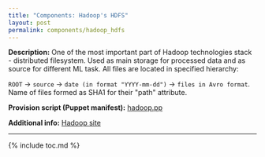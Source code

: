 ```yaml
---
title: "Components: Hadoop's HDFS"
layout: post
permalink: components/hadoop_hdfs
---
```

**Description:** One of the most important part of Hadoop technologies stack - distributed filesystem. Used as main storage for processed data and as source for different ML task.
All files are located in specified hierarchy:

`ROOT` -> `source` -> `date (in format "YYYY-mm-dd")` -> `files in Avro format`. Name of files formed as SHA1 for their "path" attribute.

**Provision script (Puppet manifest):** [hadoop.pp](https://github.com/fedor-malyshkin/story_line2_deployment/blob/master/modules/storyline_infra/manifests/hadoop.pp)

**Additional info:** [Hadoop site](http://hadoop.apache.org/)

---
{% include toc.md %}

